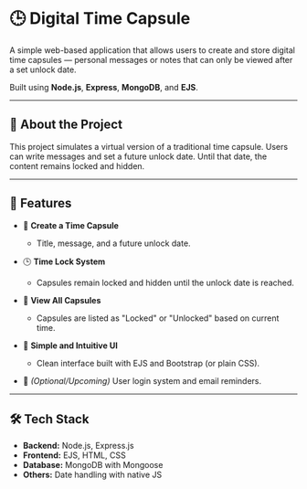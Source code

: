 # 🕒 Digital Time Capsule

A simple web-based application that allows users to create and store digital time capsules — personal messages or notes that can only be viewed after a set unlock date.

Built using **Node.js**, **Express**, **MongoDB**, and **EJS**.

---

## 📌 About the Project

This project simulates a virtual version of a traditional time capsule. Users can write messages and set a future unlock date. Until that date, the content remains locked and hidden.

---

## 🚀 Features

- 📝 **Create a Time Capsule**

  - Title, message, and a future unlock date.

- 🕒 **Time Lock System**

  - Capsules remain locked and hidden until the unlock date is reached.

- 📂 **View All Capsules**

  - Capsules are listed as "Locked" or "Unlocked" based on current time.

- 🧠 **Simple and Intuitive UI**

  - Clean interface built with EJS and Bootstrap (or plain CSS).

- 🔐 _(Optional/Upcoming)_ User login system and email reminders.

---

## 🛠️ Tech Stack

- **Backend:** Node.js, Express.js
- **Frontend:** EJS, HTML, CSS
- **Database:** MongoDB with Mongoose
- **Others:** Date handling with native JS

